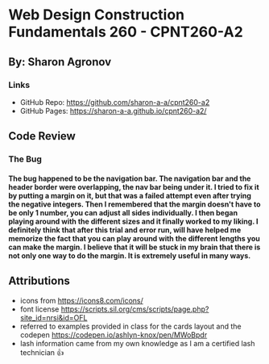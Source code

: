 # Web Design Construction Fundamentals 260 - CPNT260-A2

## By: Sharon Agronov

### Links
- GitHub Repo: https://github.com/sharon-a-a/cpnt260-a2
- GitHub Pages: https://sharon-a-a.github.io/cpnt260-a2/

## Code Review 
### The Bug
#### The bug happened to be the navigation bar. The navigation bar and the header border were overlapping, the nav bar being under it. I tried to fix it by putting a margin on it, but that was a failed attempt even after trying the negative integers. Then I remembered that the margin doesn't have to be only 1 number, you can adjust all sides individually. I then began playing around with the different sizes and it finally worked to my liking. I definitely think that after this trial and error run, will have helped me memorize the fact that you can play around with the different lengths you can make the margin. I believe that it will be stuck in my brain that there is not only one way to do the margin. It is extremely useful in many ways. 

## Attributions
- icons from https://icons8.com/icons/
- font license https://scripts.sil.org/cms/scripts/page.php?site_id=nrsi&id=OFL
-  referred to examples provided in class for the cards layout and the codepen https://codepen.io/ashlyn-knox/pen/MWoBpdr
- lash information came from my own knowledge as I am a certified lash technician :thumbsup:
